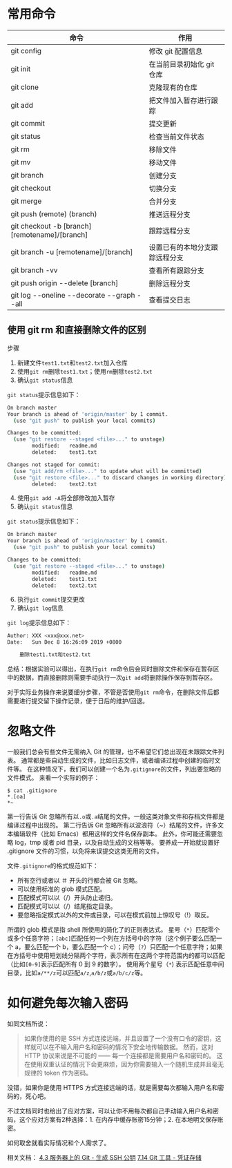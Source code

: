 # 常用命令

| 命令                                          | 作用                           |
| --------------------------------------------- | ------------------------------ |
| git config                                    | 修改 git 配置信息              |
| git init                                      | 在当前目录初始化 git 仓库      |
| git clone                                     | 克隆现有的仓库                 |
| git add                                       | 把文件加入暂存进行跟踪         |
| git commit                                    | 提交更新                       |
| git status                                    | 检查当前文件状态               |
| git rm                                        | 移除文件                       |
| git mv                                        | 移动文件                       |
| git branch                                    | 创建分支                       |
| git checkout                                  | 切换分支                       |
| git merge                                     | 合并分支                       |
| git push (remote) (branch)                    | 推送远程分支                   |
| git checkout -b [branch][remotename]/[branch] | 跟踪远程分支                   |
| git branch -u [remotename]/[branch]           | 设置已有的本地分支跟踪远程分支 |
| git branch -vv                                | 查看所有跟踪分支               |
| git push origin --delete [branch]             | 删除远程分支                   |
| git log --oneline --decorate --graph --all | 查看提交日志 |

## 使用 git rm 和直接删除文件的区别

步骤

1. 新建文件`test1.txt`和`test2.txt`加入仓库
2. 使用`git rm`删除`test1.txt`；使用`rm`删除`test2.txt`
3. 确认`git status`信息

`git status`提示信息如下：

```bash
On branch master
Your branch is ahead of 'origin/master' by 1 commit.
  (use "git push" to publish your local commits)

Changes to be committed:
  (use "git restore --staged <file>..." to unstage)
        modified:   readme.md
        deleted:    test1.txt

Changes not staged for commit:
  (use "git add/rm <file>..." to update what will be committed)
  (use "git restore <file>..." to discard changes in working directory)
        deleted:    text2.txt
```

4. 使用`git add -A`将全部修改加入暂存
5. 确认`git status`信息

`git status`提示信息如下：

```bash
On branch master
Your branch is ahead of 'origin/master' by 1 commit.
  (use "git push" to publish your local commits)

Changes to be committed:
  (use "git restore --staged <file>..." to unstage)
        modified:   readme.md
        deleted:    test1.txt
        deleted:    text2.txt
```

6. 执行`git commit`提交更改
7. 确认`git log`信息

`git log`提示信息如下：

```bash
Author: XXX <xxx@xxx.net>
Date:   Sun Dec 8 16:26:09 2019 +0800

    删除test1.txt和test2.txt
```

总结：根据实验可以得出，在执行`git rm`命令后会同时删除文件和保存在暂存区中的数据，而直接删除则需要手动执行一次`git add`将删除操作保存到暂存区。

对于实际业务操作来说要细分步骤，不管是否使用`git rm`命令，在删除文件后都需要进行提交留下操作记录，便于日后的维护/回退。

# 忽略文件

一般我们总会有些文件无需纳入 Git 的管理，也不希望它们总出现在未跟踪文件列表。 通常都是些自动生成的文件，比如日志文件，或者编译过程中创建的临时文件等。 在这种情况下，我们可以创建一个名为`.gitignore`的文件，列出要忽略的文件模式。 来看一个实际的例子：

```
$ cat .gitignore
*.[oa]
*~
```

第一行告诉 Git 忽略所有以`.o`或`.a`结尾的文件。一般这类对象文件和存档文件都是编译过程中出现的。 第二行告诉 Git 忽略所有以波浪符（~）结尾的文件，许多文本编辑软件（比如 Emacs）都用这样的文件名保存副本。 此外，你可能还需要忽略 log，tmp 或者 pid 目录，以及自动生成的文档等等。 要养成一开始就设置好 .gitignore 文件的习惯，以免将来误提交这类无用的文件。

文件`.gitignore`的格式规范如下：

- 所有空行或者以 ＃ 开头的行都会被 Git 忽略。
- 可以使用标准的 glob 模式匹配。
- 匹配模式可以以（/）开头防止递归。
- 匹配模式可以以（/）结尾指定目录。
- 要忽略指定模式以外的文件或目录，可以在模式前加上惊叹号（!）取反。

所谓的 glob 模式是指 shell 所使用的简化了的正则表达式。 星号（`*`）匹配零个或多个任意字符；`[abc]`匹配任何一个列在方括号中的字符（这个例子要么匹配一个 a，要么匹配一个 b，要么匹配一个 c）；问号（`?`）只匹配一个任意字符；如果在方括号中使用短划线分隔两个字符，表示所有在这两个字符范围内的都可以匹配（比如`[0-9]`表示匹配所有 0 到 9 的数字）。 使用两个星号（`*`) 表示匹配任意中间目录，比如`a/**/z`可以匹配`a/z`,`a/b/z`或`a/b/c/z`等。

# 如何避免每次输入密码

如同文档所说：

> 如果你使用的是 SSH 方式连接远端，并且设置了一个没有口令的密钥，这样就可以在不输入用户名和密码的情况下安全地传输数据。 然而，这对 HTTP 协议来说是不可能的 —— 每一个连接都是需要用户名和密码的。 这在使用双重认证的情况下会更麻烦，因为你需要输入一个随机生成并且毫无规律的 token 作为密码。

没错，如果你是使用 HTTPS 方式连接远端的话，就是需要每次都输入用户名和密码的，死心吧。

不过文档同时也给出了应对方案，可以让你不用每次都自己手动输入用户名和密码，这个应对方案有2种选择：1. 在内存中缓存账密15分钟；2. 在本地明文保存账密。

如何取舍就看实际情况和个人需求了。

相关文档：
[4.3 服务器上的 Git - 生成 SSH 公钥](https://git-scm.com/book/zh/v2/%E6%9C%8D%E5%8A%A1%E5%99%A8%E4%B8%8A%E7%9A%84-Git-%E7%94%9F%E6%88%90-SSH-%E5%85%AC%E9%92%A5)
[7.14 Git 工具 - 凭证存储](https://git-scm.com/book/zh/v2/Git-%E5%B7%A5%E5%85%B7-%E5%87%AD%E8%AF%81%E5%AD%98%E5%82%A8#_credential_caching)

